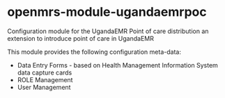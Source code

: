# openmrs-module-ugandaemrpoc
Configuration module for the UgandaEMR Point of care distribution an extension to introduce point of care in UgandaEMR

This module provides the following configuration meta-data:
* Data Entry Forms - based on Health Management Information System data capture cards
* ROLE Management
* User Management
